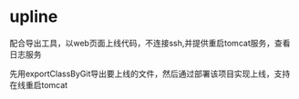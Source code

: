 # upline
配合导出工具，以web页面上线代码，不连接ssh,并提供重启tomcat服务，查看日志服务

先用exportClassByGit导出要上线的文件，然后通过部署该项目实现上线，支持在线重启tomcat
